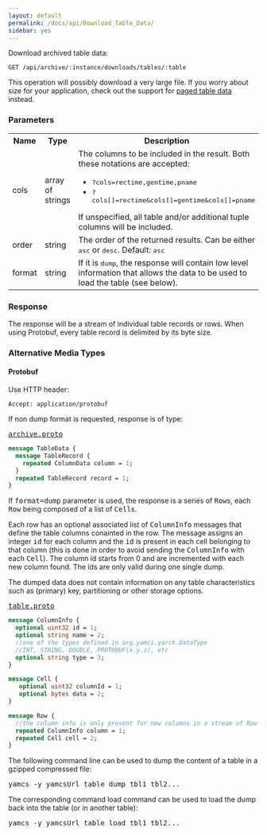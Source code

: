 ```yaml
---
layout: default
permalink: /docs/api/Download_Table_Data/
sidebar: yes
---
```


Download archived table data:

    GET /api/archive/:instance/downloads/tables/:table
    
<div class="hint">
This operation will possibly download a very large file. If you worry about size for your application, check out the support for <a href="/docs/api/List_Table_Data/">paged table data</a> instead.
</div>


### Parameters

<table class="inline">
    <tr>
        <th>Name</th>
        <th>Type</th>
        <th>Description</th>
    </tr>
    <tr>
        <td class="code">cols</td>
        <td class="code">array of strings</td>
        <td>
            The columns to be included in the result. Both these notations are accepted:
            <ul>
                <li><tt>?cols=rectime,gentime,pname</tt></li>
                <li><tt>?cols[]=rectime&cols[]=gentime&cols[]=pname</tt></li>
            </ul>
            If unspecified, all table and/or additional tuple columns will be included.
        </td>
    </tr>
    <tr>
        <td class="code">order</td>
        <td class="code">string</td>
        <td>The order of the returned results. Can be either <tt>asc</tt> or <tt>desc</tt>. Default: <tt>asc</tt></td>
    </tr>
    <tr>
        <td class="code">format</td>
        <td class="code">string</td>
        <td>If it is <tt>dump</tt>, the response will contain low level information that allows the data to be used to load the table (see below).</td>
    </tr>
</table>


### Response

The response will be a stream of individual table records or rows. When using Protobuf, every table record is delimited by its byte size. 

### Alternative Media Types

#### Protobuf

Use HTTP header:

    Accept: application/protobuf
    
If non dump format is requested, response is of type:

<pre class="r header"><a href="/docs/api/archive.proto/">archive.proto</a></pre>
```proto
message TableData {
  message TableRecord {
    repeated ColumnData column = 1;
  }
  repeated TableRecord record = 1;
}
```

If <tt>format=dump</tt> parameter is used, the response is a series of <tt>Row</tt>s, each <tt>Row</tt> being composed of a list of <tt>Cell</tt>s.

Each row has an optional associated list of <tt>ColumnInfo</tt> messages that define the table columns conainted in the row. The <ColumnInfo> message assigns an integer <tt>id</tt> for each column and the <tt>id</tt> is present in each cell belonging to that column (this is done in order to avoid sending the <tt>ColumnInfo</tt> with each <tt>Cell</tt>). The column id starts from 0 and are incremented with each new column found. The ids are only valid during one single dump.

The dumped data does not contain information on any table characteristics such as (primary) key, partitioning or other storage options.


<pre class="r header"><a href="/docs/api/table.proto/">table.proto</a></pre>
```proto
message ColumnInfo {
  optional uint32 id = 1;
  optional string name = 2;
  //one of the types defined in org.yamcs.yarch.DataType
  //INT, STRING, DOUBLE, PROTOBUF(x.y.z), etc
  optional string type = 3; 
}

message Cell {
   optional uint32 columnId = 1; 
   optional bytes data = 2;
}

message Row {
  //the column info is only present for new columns in a stream of Row messages
  repeated ColumnInfo column = 1; 
  repeated Cell cell = 2;
}
```


<div class="hint">
The following command line can be used to dump the content of a table in a gzipped compressed file:
<pre>yamcs -y yamcsUrl table dump tbl1 tbl2...</pre>

The corresponding command load command can be used to load the dump back into the table (or in another table):
<pre>yamcs -y yamcsUrl table load tbl1 tbl2...</pre>


</div>
